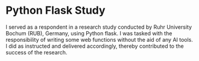 # Python Flask Study

I served as a respondent in a research study conducted by Ruhr University Bochum (RUB), Germany, using Python flask. I was tasked with the responsibility of writing some web functions without the aid of any AI tools. I did as instructed and delivered accordingly, thereby contributed to the success of the research.